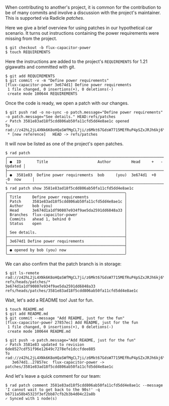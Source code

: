 When contributing to another's project, it is common for the contribution to be
of many commits and involve a discussion with the project's maintainer.  This is supported
via Radicle *patches*.

Here we give a brief overview for using patches in our hypothetical car
scenario.  It turns out instructions containing the power requirements were
missing from the project.

```
$ git checkout -b flux-capacitor-power
$ touch REQUIREMENTS
```

Here the instructions are added to the project's `REQUIREMENTS` for 1.21
gigawatts and committed with git.

```
$ git add REQUIREMENTS
$ git commit -v -m "Define power requirements"
[flux-capacitor-power 3e674d1] Define power requirements
 1 file changed, 0 insertions(+), 0 deletions(-)
 create mode 100644 REQUIREMENTS
```

Once the code is ready, we open a patch with our changes.

``` (stderr)
$ git push rad -o no-sync -o patch.message="Define power requirements" -o patch.message="See details." HEAD:refs/patches
✓ Patch 3581e83ad18f5cdd806ab50fa11cfd5dd4e8ae1c opened
To rad://z42hL2jL4XNk6K8oHQaSWfMgCL7ji/z6Mkt67GdsW7715MEfRuP4pSZxJRJh6kj6Y48WRqVv4N1tRk
 * [new reference]   HEAD -> refs/patches
```

It will now be listed as one of the project's open patches.

```
$ rad patch
╭────────────────────────────────────────────────────────────────────────────────╮
│ ●  ID       Title                      Author         Head     +   -   Updated │
├────────────────────────────────────────────────────────────────────────────────┤
│ ●  3581e83  Define power requirements  bob     (you)  3e674d1  +0  -0  now     │
╰────────────────────────────────────────────────────────────────────────────────╯
$ rad patch show 3581e83ad18f5cdd806ab50fa11cfd5dd4e8ae1c
╭────────────────────────────────────────────────────╮
│ Title     Define power requirements                │
│ Patch     3581e83ad18f5cdd806ab50fa11cfd5dd4e8ae1c │
│ Author    bob (you)                                │
│ Head      3e674d1a1df90807e934f9ae5da2591dd6848a33 │
│ Branches  flux-capacitor-power                     │
│ Commits   ahead 1, behind 0                        │
│ Status    open                                     │
│                                                    │
│ See details.                                       │
├────────────────────────────────────────────────────┤
│ 3e674d1 Define power requirements                  │
├────────────────────────────────────────────────────┤
│ ● opened by bob (you) now                          │
╰────────────────────────────────────────────────────╯
```

We can also confirm that the patch branch is in storage:

```
$ git ls-remote rad://z42hL2jL4XNk6K8oHQaSWfMgCL7ji/z6Mkt67GdsW7715MEfRuP4pSZxJRJh6kj6Y48WRqVv4N1tRk refs/heads/patches/*
3e674d1a1df90807e934f9ae5da2591dd6848a33	refs/heads/patches/3581e83ad18f5cdd806ab50fa11cfd5dd4e8ae1c
```

Wait, let's add a README too! Just for fun.

```
$ touch README.md
$ git add README.md
$ git commit --message "Add README, just for the fun"
[flux-capacitor-power 27857ec] Add README, just for the fun
 1 file changed, 0 insertions(+), 0 deletions(-)
 create mode 100644 README.md
```
``` (stderr) RAD_SOCKET=/dev/null
$ git push -o patch.message="Add README, just for the fun"
✓ Patch 3581e83 updated to revision 6de8527cdf51f96e12649c7278efe1dccfdee885
To rad://z42hL2jL4XNk6K8oHQaSWfMgCL7ji/z6Mkt67GdsW7715MEfRuP4pSZxJRJh6kj6Y48WRqVv4N1tRk
   3e674d1..27857ec  flux-capacitor-power -> patches/3581e83ad18f5cdd806ab50fa11cfd5dd4e8ae1c
```

And let's leave a quick comment for our team:

```
$ rad patch comment 3581e83ad18f5cdd806ab50fa11cfd5dd4e8ae1c --message 'I cannot wait to get back to the 90s!' -q
b6711a58b45323f3ef2bb87cfb2b3b4d04c22a8b
✓ Synced with 1 node(s)
```
